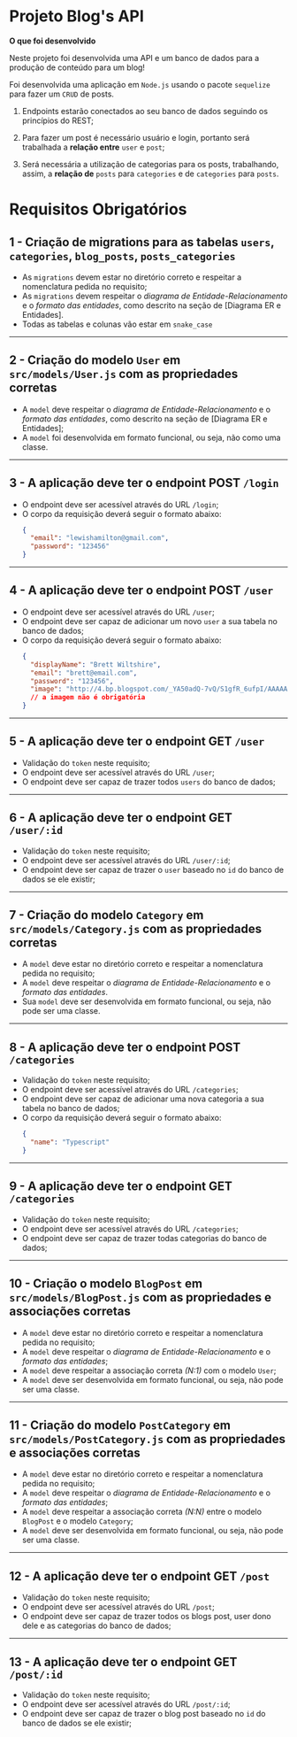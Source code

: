 # Projeto Blog's API

<strong>O que foi desenvolvido</strong>

  Neste projeto foi desenvolvida uma API e um banco de dados para a produção de conteúdo para um blog! 

  Foi desenvolvida uma aplicação em `Node.js` usando o pacote `sequelize` para fazer um `CRUD` de posts.

  1. Endpoints estarão conectados ao seu banco de dados seguindo os princípios do REST;

  2. Para fazer um post é necessário usuário e login, portanto será trabalhada a **relação entre** `user` e `post`; 

  3. Será necessária a utilização de categorias para os posts, trabalhando, assim, a **relação de** `posts` para `categories` e de `categories` para `posts`.

# Requisitos Obrigatórios

## 1 - Criação de migrations para as tabelas `users`, `categories`, `blog_posts`, `posts_categories`

- As `migrations` devem estar no diretório correto e respeitar a nomenclatura pedida no requisito;
- As `migrations` devem respeitar o _diagrama de Entidade-Relacionamento_ e o _formato das entidades_, como descrito na seção de [Diagrama ER e Entidades].
- Todas as tabelas e colunas vão estar em `snake_case` 

---

## 2 - Criação do modelo `User` em `src/models/User.js` com as propriedades corretas

- A `model` deve respeitar o _diagrama de Entidade-Relacionamento_ e o _formato das entidades_, como descrito na seção de [Diagrama ER e Entidades];
- A `model` foi desenvolvida em formato funcional, ou seja, não como uma classe.

---

## 3 - A aplicação deve ter o endpoint POST `/login`

- O endpoint deve ser acessível através do URL `/login`;
- O corpo da requisição deverá seguir o formato abaixo:
  ```json
  {
    "email": "lewishamilton@gmail.com",
    "password": "123456"
  }
  ```
  
---

## 4 - A aplicação deve ter o endpoint POST `/user`

- O endpoint deve ser acessível através do URL `/user`;
- O endpoint deve ser capaz de adicionar um novo `user` a sua tabela no banco de dados;
- O corpo da requisição deverá seguir o formato abaixo:
  ```json
  {
    "displayName": "Brett Wiltshire",
    "email": "brett@email.com",
    "password": "123456",
    "image": "http://4.bp.blogspot.com/_YA50adQ-7vQ/S1gfR_6ufpI/AAAAAAAAAAk/1ErJGgRWZDg/S45/brett.png"
    // a imagem não é obrigatória
  }
  ```
---

## 5 - A aplicação deve ter o endpoint GET `/user`

- Validação do `token` neste requisito;
- O endpoint deve ser acessível através do URL `/user`;
- O endpoint deve ser capaz de trazer todos `users` do banco de dados;

---

## 6 - A aplicação deve ter o endpoint GET `/user/:id`

- Validação do `token` neste requisito;
- O endpoint deve ser acessível através do URL `/user/:id`;
- O endpoint deve ser capaz de trazer o `user` baseado no `id` do banco de dados se ele existir;

---

## 7 - Criação do modelo `Category` em `src/models/Category.js` com as propriedades corretas

- A `model` deve estar no diretório correto e respeitar a nomenclatura pedida no requisito;
- A `model` deve respeitar o _diagrama de Entidade-Relacionamento_ e o _formato das entidades_.
- Sua `model` deve ser desenvolvida em formato funcional, ou seja, não pode ser uma classe.

---

## 8 - A aplicação deve ter o endpoint POST `/categories`

- Validação do `token` neste requisito;
- O endpoint deve ser acessível através do URL `/categories`;
- O endpoint deve ser capaz de adicionar uma nova categoria a sua tabela no banco de dados;
- O corpo da requisição deverá seguir o formato abaixo:
  ```json
  {
    "name": "Typescript"
  }
  ```
---

## 9 - A aplicação deve ter o endpoint GET `/categories`

- Validação do `token` neste requisito;
- O endpoint deve ser acessível através do URL `/categories`;
- O endpoint deve ser capaz de trazer todas categorias do banco de dados;

---

## 10 - Criação o modelo `BlogPost` em `src/models/BlogPost.js` com as propriedades e associações corretas

- A `model` deve estar no diretório correto e respeitar a nomenclatura pedida no requisito;
- A `model` deve respeitar o _diagrama de Entidade-Relacionamento_ e o _formato das entidades_;
- A `model` deve respeitar a associação correta *(N:1)* com o modelo `User`;
- A `model` deve ser desenvolvida em formato funcional, ou seja, não pode ser uma classe.

---

## 11 - Criação do modelo `PostCategory` em `src/models/PostCategory.js` com as propriedades e associações corretas

- A `model` deve estar no diretório correto e respeitar a nomenclatura pedida no requisito;
- A `model` deve respeitar o _diagrama de Entidade-Relacionamento_ e o _formato das entidades_;
- A `model` deve respeitar a associação correta *(N:N)* entre o modelo `BlogPost` e o modelo `Category`;
- A `model` deve ser desenvolvida em formato funcional, ou seja, não pode ser uma classe.

---
  
## 12 - A aplicação deve ter o endpoint GET `/post`

- Validação do `token` neste requisito;
- O endpoint deve ser acessível através do URL `/post`;
- O endpoint deve ser capaz de trazer todos os blogs post, user dono dele e as categorias do banco de dados;

---

## 13 - A aplicação deve ter o endpoint GET `/post/:id`

- Validação do `token` neste requisito;
- O endpoint deve ser acessível através do URL `/post/:id`;
- O endpoint deve ser capaz de trazer o blog post baseado no `id` do banco de dados se ele existir;
